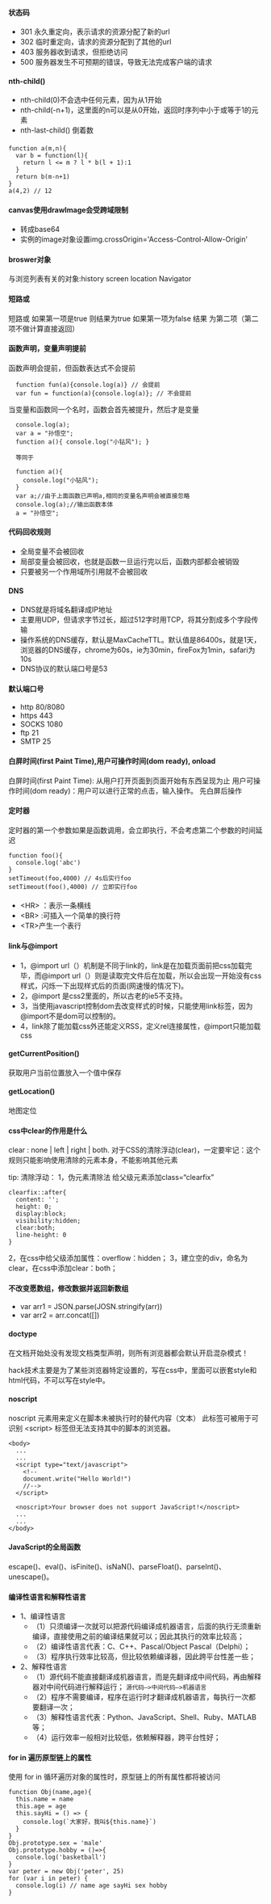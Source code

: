 #### 状态码
* 301 永久重定向，表示请求的资源分配了新的url
* 302 临时重定向，请求的资源分配到了其他的url
* 403 服务器收到请求，但拒绝访问
* 500 服务器发生不可预期的错误，导致无法完成客户端的请求

#### nth-child()
* nth-child(0)不会选中任何元素，因为从1开始
* nth-child(-n+1)，这里面的n可以是从0开始，返回时序列中小于或等于1的元素
* nth-last-child() 倒着数

#### 

    function a(m,n){
      var b = function(l){
        return l <= m ? l * b(l + 1):1
      }
      return b(m-n+1)
    }
    a(4,2) // 12

#### canvas使用drawImage会受跨域限制

* 转成base64
* 实例的image对象设置img.crossOrigin='Access-Control-Allow-Origin'

#### broswer对象
  与浏览列表有关的对象:history screen location Navigator

#### 短路或
  短路或  如果第一项是true 则结果为true 如果第一项为false 结果 为第二项（第二项不做计算直接返回）

#### 函数声明，变量声明提前
  函数声明会提前，但函数表达式不会提前

      function fun(a){console.log(a)} // 会提前
      var fun = function(a){console.log(a)}; // 不会提前

  当变量和函数同一个名时，函数会首先被提升，然后才是变量

      console.log(a);
      var a = "孙悟空";
      function a(){ console.log("小钻风"); }

      等同于

      function a(){
        console.log("小钻风");
      }
      var a;//由于上面函数已声明a,相同的变量名声明会被直接忽略
      console.log(a);//输出函数本体
      a = "孙悟空";

#### 代码回收规则
* 全局变量不会被回收
* 局部变量会被回收，也就是函数一旦运行完以后，函数内部都会被销毁
* 只要被另一个作用域所引用就不会被回收

#### DNS
* DNS就是将域名翻译成IP地址
* 主要用UDP，但请求字节过长，超过512字时用TCP，将其分割成多个字段传输
* 操作系统的DNS缓存，默认是MaxCacheTTL。默认值是86400s，就是1天，浏览器的DNS缓存，chrome为60s，ie为30min，fireFox为1min，safari为10s
* DNS协议的默认端口号是53

#### 默认端口号
* http 80/8080
* https 443
* SOCKS 1080
* ftp 21
* SMTP 25

#### 白屏时间(first Paint Time),用户可操作时间(dom ready), onload
白屏时间(first Paint Time): 从用户打开页面到页面开始有东西呈现为止
用户可操作时间(dom ready)：用户可以进行正常的点击，输入操作。
先白屏后操作

#### 定时器
定时器的第一个参数如果是函数调用，会立即执行，不会考虑第二个参数的时间延迟

    function foo(){
      console.log('abc')
    }
    setTimeout(foo,4000) // 4s后实行foo
    setTimeout(foo(),4000) // 立即实行foo

#### 

* \<HR> ：表示一条横线    
* \<BR> :可插入一个简单的换行符   
* \<TR>产生一个表行

#### link与@import

* 1，@import url（）机制是不同于link的，link是在加载页面前把css加载完毕，而@import url（）则是读取完文件后在加载，所以会出现一开始没有css样式，闪烁一下出现样式后的页面(网速慢的情况下)。  
* 2，@import 是css2里面的，所以古老的ie5不支持。  
* 3，当使用javascript控制dom去改变样式的时候，只能使用link标签，因为@import不是dom可以控制的。
* 4，link除了能加载css外还能定义RSS，定义rel连接属性，@import只能加载css  

#### getCurrentPosition()
获取用户当前位置放入一个值中保存

#### getLocation()
地图定位

#### css中clear的作用是什么
clear : none | left | right | both.
对于CSS的清除浮动(clear)，一定要牢记：这个规则只能影响使用清除的元素本身，不能影响其他元素

tip:
清除浮动：
1，伪元素清除法 给父级元素添加class=“clearfix”

    clearfix::after{
      content: '';
      height: 0;
      display:block;
      visibility:hidden;
      clear:both;
      line-height: 0
    }
2，在css中给父级添加属性：overflow：hidden；
3，建立空的div，命名为clear，在css中添加clear：both；

#### 不改变愿数组，修改数据并返回新数组
* var arr1 = JSON.parse(JOSN.stringify(arr))
* var arr2 = arr.concat([])

#### doctype
在文档开始处没有发现文档类型声明，则所有浏览器都会默认开启混杂模式！

hack技术主要是为了某些浏览器特定设置的，写在css中，里面可以嵌套style和html代码，不可以写在style中。

#### noscript
noscript 元素用来定义在脚本未被执行时的替代内容（文本）
此标签可被用于可识别 \<script\> 标签但无法支持其中的脚本的浏览器。

    <body>
      ...
      ...
      <script type="text/javascript">
        <!--
        document.write("Hello World!")
        //-->
      </script>
      
      <noscript>Your browser does not support JavaScript!</noscript>
      ...
      ...
    </body>

#### JavaScript的全局函数
escape()、eval()、isFinite()、isNaN()、parseFloat()、parseInt()、unescape()。

#### 编译性语言和解释性语言
* 1、编译性语言
  * （1）只须编译一次就可以把源代码编译成机器语言，后面的执行无须重新编译，直接使用之前的编译结果就可以；因此其执行的效率比较高；
  * （2）编译性语言代表：C、C++、Pascal/Object Pascal（Delphi）；
  * （3）程序执行效率比较高，但比较依赖编译器，因此跨平台性差一些；
* 2、解释性语言
  * （1）源代码不能直接翻译成机器语言，而是先翻译成中间代码，再由解释器对中间代码进行解释运行；
  `源代码—>中间代码—>机器语言`
  * （2）程序不需要编译，程序在运行时才翻译成机器语言，每执行一次都要翻译一次；
  * （3）解释性语言代表：Python、JavaScript、Shell、Ruby、MATLAB等；
  * （4）运行效率一般相对比较低，依赖解释器，跨平台性好；

#### for in 遍历原型链上的属性
使用 for in 循环遍历对象的属性时，原型链上的所有属性都将被访问

    function Obj(name,age){
      this.name = name
      this.age = age
      this.sayHi = () => {
        console.log(`大家好，我叫${this.name}`)
      }
    }
    Obj.prototype.sex = 'male'
    Obj.prototype.hobby = ()=>{
      console.log('basketball')
    }
    var peter = new Obj('peter', 25)
    for (var i in peter) {
      console.log(i) // name age sayHi sex hobby
    }